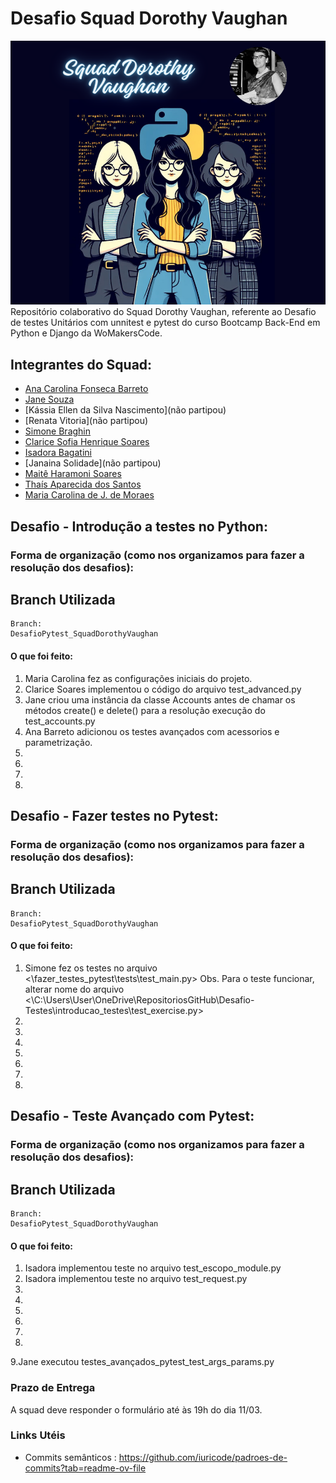 # Desafio Squad Dorothy Vaughan

<img src="./assets/Squad Dorothy Vaughan.png">
Repositório colaborativo do Squad Dorothy Vaughan, referente ao Desafio de testes Unitários com unnitest e pytest do curso Bootcamp Back-End em Python e Django da WoMakersCode.

## Integrantes do Squad:

- [Ana Carolina Fonseca Barreto](https://github.com/anafbarreto)
- [Jane Souza](https://github.com/janessf)
- [Kássia Ellen da Silva Nascimento](não partipou)
- [Renata Vitoria](não partipou)
- [Simone Braghin](https://github.com/SimoneBraghin)
- [Clarice Sofia Henrique Soares](https://github.com/claricesoares)
- [Isadora Bagatini](https://github.com/IsahBag)
- [Janaina Solidade](não partipou)
- [Maitê Haramoni Soares](https://github.com/maiharamoni)
- [Thaís Aparecida dos Santos](https://github.com/ThaisAp10)
- [Maria Carolina de J. de Moraes](https://github.com/CarolinaSanches24)

## Desafio - Introdução a testes no Python:

### Forma de organização (como nos organizamos para fazer a resolução dos desafios):

## Branch Utilizada

    Branch:
    DesafioPytest_SquadDorothyVaughan

#### O que foi feito:

1. Maria Carolina fez as configurações iniciais do projeto.
2. Clarice Soares implementou o código do arquivo test_advanced.py
3. Jane criou uma instância da classe Accounts antes de chamar os métodos create() e delete() para a resolução execução do test_accounts.py
4. Ana Barreto adicionou os testes avançados com acessorios e parametrização.
5.
6.
7.
8.

## Desafio - Fazer testes no Pytest:

### Forma de organização (como nos organizamos para fazer a resolução dos desafios):

## Branch Utilizada

    Branch:
    DesafioPytest_SquadDorothyVaughan

#### O que foi feito:

1. Simone fez os testes no arquivo <\fazer_testes_pytest\tests\test_main.py> Obs. Para o teste funcionar, alterar nome do arquivo <\C:\Users\User\OneDrive\RepositoriosGitHub\Desafio-Testes\introducao_testes\test_exercise.py>
2.
3.
4.
5.
6.
7.
8.

## Desafio - Teste Avançado com Pytest:

### Forma de organização (como nos organizamos para fazer a resolução dos desafios):

## Branch Utilizada

    Branch:
    DesafioPytest_SquadDorothyVaughan

#### O que foi feito:

1. Isadora implementou teste no arquivo test_escopo_module.py
2. Isadora implementou teste no arquivo test_request.py
3.
4.
5.
6.
7.
8.
9.Jane executou testes_avançados_pytest_test_args_params.py

### Prazo de Entrega

A squad deve responder o formulário até às 19h do dia 11/03.

### Links Utéis

- Commits semânticos :
  https://github.com/iuricode/padroes-de-commits?tab=readme-ov-file
